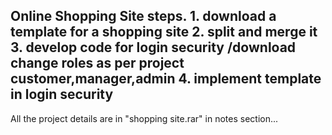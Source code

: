 Online Shopping Site
steps.
	1. download a template for a shopping site
	2. split and merge it
	3. develop code for login security /download
	   change roles as per project
	   customer,manager,admin
	4. implement template in login security
--------------------------------------------------------------------------------------------------------------------------------------
All the project details are in "shopping site.rar" in notes section...

